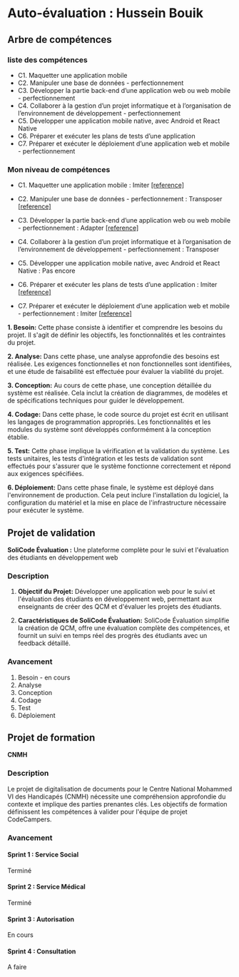 # Auto-évaluation : Hussein Bouik

## Arbre de compétences
### liste des compétences
- C1. Maquetter une application mobile 
- C2. Manipuler une base de données - perfectionnement 
- C3. Développer la partie back-end d’une application web ou web mobile - perfectionnement 
- C4. Collaborer à la gestion d’un projet informatique et à l’organisation de l’environnement de développement - perfectionnement 
- C5. Développer une application mobile native, avec Android et React Native
- C6. Préparer et exécuter les plans de tests d’une application 
- C7. Préparer et exécuter le déploiement d’une application web et mobile - perfectionnement 

### Mon niveau de compétences
- C1. Maquetter une application mobile : Imiter 
[[reference]](https://github.com/husseinbouik/maquettage-prototype)

- C2. Manipuler une base de données - perfectionnement : Transposer
[[reference]](https://github.com/husseinbouik/Prototype-Project-Management)
- C3. Développer la partie back-end d’une application web ou web mobile - perfectionnement : Adapter
[[reference]](https://github.com/husseinbouik/Prototype-Project-Management)
- C4. Collaborer à la gestion d’un projet informatique et à l’organisation de l’environnement de développement - perfectionnement : Transposer
- C5. Développer une application mobile native, avec Android et React Native : Pas encore
- C6. Préparer et exécuter les plans de tests d’une application : Imiter
[[reference]](#competence-2)
- C7. Préparer et exécuter le déploiement d’une application web et mobile - perfectionnement : Imiter
[[reference]](https://github.com/labs-web/lab-deploy-laravel/tree/Feature/deploy-lab-laravel-basic(hussein))


**1. Besoin:** Cette phase consiste à identifier et comprendre les besoins du projet. Il s'agit de définir les objectifs, les fonctionnalités et les contraintes du projet.

**2. Analyse:** Dans cette phase, une analyse approfondie des besoins est réalisée. Les exigences fonctionnelles et non fonctionnelles sont identifiées, et une étude de faisabilité est effectuée pour évaluer la viabilité du projet.

**3. Conception:** Au cours de cette phase, une conception détaillée du système est réalisée. Cela inclut la création de diagrammes, de modèles et de spécifications techniques pour guider le développement.

**4. Codage:** Dans cette phase, le code source du projet est écrit en utilisant les langages de programmation appropriés. Les fonctionnalités et les modules du système sont développés conformément à la conception établie.

**5. Test:** Cette phase implique la vérification et la validation du système. Les tests unitaires, les tests d'intégration et les tests de validation sont effectués pour s'assurer que le système fonctionne correctement et répond aux exigences spécifiées.

**6. Déploiement:** Dans cette phase finale, le système est déployé dans l'environnement de production. Cela peut inclure l'installation du logiciel, la configuration du matériel et la mise en place de l'infrastructure nécessaire pour exécuter le système.

## Projet de validation
**SoliCode Évaluation :** Une plateforme complète pour le suivi et l'évaluation des étudiants en développement web
### Description
1. **Objectif du Projet:**
   Développer une application web pour le suivi et l'évaluation des étudiants en développement web, permettant aux enseignants de créer des QCM et d'évaluer les projets des étudiants.

2. **Caractéristiques de SoliCode Évaluation:**
   SoliCode Évaluation simplifie la création de QCM, offre une évaluation complète des compétences, et fournit un suivi en temps réel des progrès des étudiants avec un feedback détaillé.


### Avancement
1. Besoin - en cours
2. Analyse 
3. Conception
4. Codage
5. Test
6. Déploiement

## Projet de formation
**CNMH**
### Description
Le projet de digitalisation de documents pour le Centre National Mohammed VI des Handicapés (CNMH) nécessite une compréhension approfondie du contexte et implique des parties prenantes clés. Les objectifs de formation définissent les compétences à valider pour l'équipe de projet CodeCampers.

### Avancement

#### Sprint 1 : Service Social
Terminé
#### Sprint 2 : Service Médical
Terminé
#### Sprint 3 : Autorisation
En cours
#### Sprint 4 : Consultation
A faire